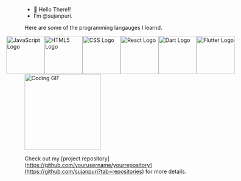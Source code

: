 - 👋 Hello There!!
- I’m @sujanpuri.

Here are some of the programming langauges I learnd.
<div style="display: flex; justify-content: center; align-items: center;">
  <img src="https://upload.wikimedia.org/wikipedia/commons/6/6a/JavaScript-logo.png" alt="JavaScript Logo" height="100">
  <img src="https://upload.wikimedia.org/wikipedia/commons/6/61/HTML5_logo_and_wordmark.svg" alt="HTML5 Logo" height="100">
  <img src="https://upload.wikimedia.org/wikipedia/commons/d/d5/CSS3_logo_and_wordmark.svg" alt="CSS Logo" height="100">
  <img src="https://upload.wikimedia.org/wikipedia/commons/a/a7/React-icon.svg" alt="React Logo" height="100">
  <img src="https://upload.wikimedia.org/wikipedia/commons/7/7e/Dart-logo.png" alt="Dart Logo" height="100">
  <img src="https://upload.wikimedia.org/wikipedia/commons/1/17/Google-flutter-logo.png" alt="Flutter Logo" height="100">
</div>

<img src="https://media.giphy.com/media/26tn33aiTi1jkl6H6/giphy.gif" alt="Coding GIF" height="200">

Check out my [project repository](https://github.com/yourusername/yourrepository](https://github.com/sujanpuri?tab=repositories) for more details.

